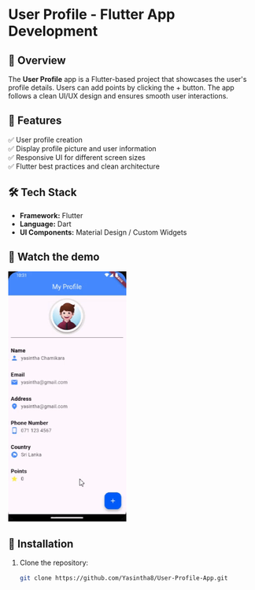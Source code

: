 # User Profile - Flutter App Development

## 📌 Overview  
The **User Profile** app is a Flutter-based project that showcases the user's profile details. Users can add points by clicking the + button. The app follows a clean UI/UX design and ensures smooth user interactions.

## 🚀 Features  
✅ User profile creation  
✅ Display profile picture and user information  
✅ Responsive UI for different screen sizes  
✅ Flutter best practices and clean architecture  

## 🛠️ Tech Stack  
- **Framework:** Flutter  
- **Language:** Dart  
- **UI Components:** Material Design / Custom Widgets  

## 📸 Watch the demo  
![App Demo](https://raw.githubusercontent.com/Yasintha8/User-Profile---Flutter-App-Development/main/assets/samplevideo.gif)

## 🔧 Installation  
1. Clone the repository:  
   ```bash
   git clone https://github.com/Yasintha8/User-Profile-App.git
